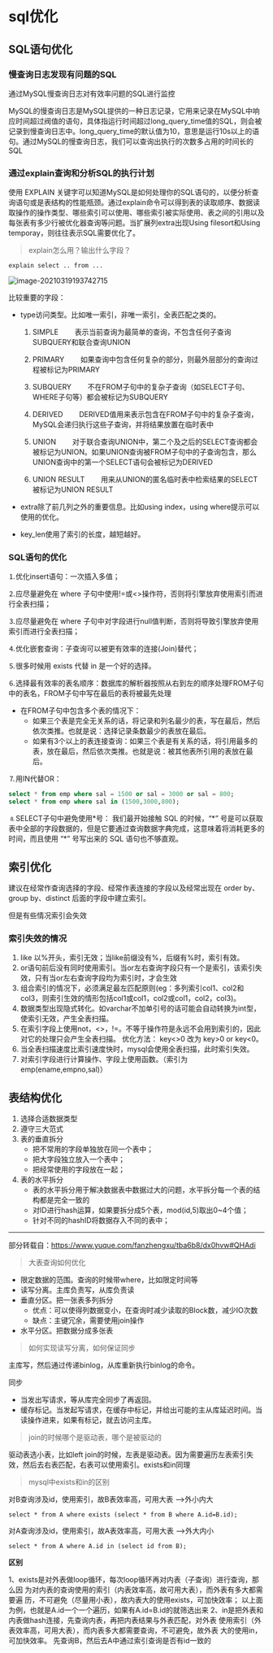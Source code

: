 # sql优化
## SQL语句优化
### 慢查询日志发现有问题的SQL
通过MySQL慢查询日志对有效率问题的SQL进行监控

MySQL的慢查询日志是MySQL提供的一种日志记录，它用来记录在MySQL中响应时间超过阀值的语句，具体指运行时间超过long_query_time值的SQL，则会被记录到慢查询日志中。long_query_time的默认值为10，意思是运行10s以上的语句。通过MySQL的慢查询日志，我们可以查询出执行的次数多占用的时间长的SQL

### 通过explain查询和分析SQL的执行计划
使用 EXPLAIN 关键字可以知道MySQL是如何处理你的SQL语句的，以便分析查询语句或是表结构的性能瓶颈。通过explain命令可以得到表的读取顺序、数据读取操作的操作类型、哪些索引可以使用、哪些索引被实际使用、表之间的引用以及每张表有多少行被优化器查询等问题。当扩展列extra出现Using filesort和Using temporay，则往往表示SQL需要优化了。

> explain怎么用？输出什么字段？

`explain select .. from ...`

![image-20210319193742715](https://gitee.com/super-jimwang/img/raw/master/img/20210319193742.png)

比较重要的字段：
- type访问类型。比如唯一索引，非唯一索引，全表匹配之类的。
  1. SIMPLE
  表示当前查询为最简单的查询，不包含任何子查询SUBQUERY和联合查询UNION

  2. PRIMARY
  如果查询中包含任何复杂的部分，则最外层部分的查询过程被标记为PRIMARY

  3. SUBQUERY
  不在FROM子句中的复杂子查询（如SELECT子句、WHERE子句等）都会被标记为SUBQUERY

  4. DERIVED
  DERIVED值用来表示包含在FROM子句中的复杂子查询，MySQL会递归执行这些子查询，并将结果放置在临时表中

  5. UNION
  对于联合查询UNION中，第二个及之后的SELECT查询都会被标记为UNION。如果UNION查询被FROM子句中的子查询包含，那么UNION查询中的第一个SELECT语句会被标记为DERIVED

  6. UNION RESULT
  用来从UNION的匿名临时表中检索结果的SELECT被标记为UNION RESULT

- extra除了前几列之外的重要信息。比如using index，using where提示可以使用的优化。
- key_len使用了索引的长度，越短越好。

### SQL语句的优化
⒈优化insert语句：一次插入多值；

⒉应尽量避免在 where 子句中使用!=或<>操作符，否则将引擎放弃使用索引而进行全表扫描；

⒊应尽量避免在 where 子句中对字段进行null值判断，否则将导致引擎放弃使用索引而进行全表扫描；

⒋优化嵌套查询：子查询可以被更有效率的连接(Join)替代；

⒌很多时候用 exists 代替 in 是一个好的选择。

⒍选择最有效率的表名顺序：数据库的解析器按照从右到左的顺序处理FROM子句中的表名，FROM子句中写在最后的表将被最先处理
- 在FROM子句中包含多个表的情况下：
  - 如果三个表是完全无关系的话，将记录和列名最少的表，写在最后，然后依次类推。也就是说：选择记录条数最少的表放在最后。
  - 如果有3个以上的表连接查询：如果三个表是有关系的话，将引用最多的表，放在最后，然后依次类推。也就是说：被其他表所引用的表放在最后。


⒎用IN代替OR：
```sql
select * from emp where sal = 1500 or sal = 3000 or sal = 800;
select * from emp where sal in (1500,3000,800);
```
⒏SELECT子句中避免使用*号：
我们最开始接触 SQL 的时候，“\*” 号是可以获取表中全部的字段数据的，但是它要通过查询数据字典完成，这意味着将消耗更多的时间，而且使用 “\*” 号写出来的 SQL 语句也不够直观。

## 索引优化
建议在经常作查询选择的字段、经常作表连接的字段以及经常出现在 order by、group by、distinct 后面的字段中建立索引。

但是有些情况索引会失效
### 索引失效的情况
1. like 以%开头，索引无效；当like前缀没有%，后缀有%时，索引有效。
2. or语句前后没有同时使用索引。当or左右查询字段只有一个是索引，该索引失效，只有当or左右查询字段均为索引时，才会生效
3. 组合索引的情况下，必须满足最左匹配原则(eg：多列索引col1、col2和col3，则索引生效的情形包括col1或col1，col2或col1，col2，col3)。
4. 数据类型出现隐式转化。如varchar不加单引号的话可能会自动转换为int型，使索引无效，产生全表扫描。
5. 在索引字段上使用not，<>，!=。不等于操作符是永远不会用到索引的，因此对它的处理只会产生全表扫描。 优化方法： key<>0 改为 key>0 or key<0。
6. 当全表扫描速度比索引速度快时，mysql会使用全表扫描，此时索引失效。
7. 对索引字段进行计算操作、字段上使用函数。（索引为 emp(ename,empno,sal)）

## 表结构优化
1. 选择合适数据类型
2. 遵守三大范式
3. 表的垂直拆分
   - 把不常用的字段单独放在同一个表中；
   - 把大字段独立放入一个表中；
   - 把经常使用的字段放在一起； 
4. 表的水平拆分
    - 表的水平拆分用于解决数据表中数据过大的问题，水平拆分每一个表的结构都是完全一致的
    - 对ID进行hash运算，如果要拆分成5个表，mod(id,5)取出0~4个值；
   - 针对不同的hashID将数据存入不同的表中；

---
部分转载自：https://www.yuque.com/fanzhengxu/tba6b8/dx0hvw#QHAdi


> 大表查询如何优化

- 限定数据的范围。查询的时候带where，比如限定时间等
- 读写分离。主库负责写，从库负责读
- 垂直分区。把一张表多列拆分
  - 优点：可以使得列数据变小，在查询时减少读取的Block数，减少IO次数
  - 缺点：主键冗余，需要使用join操作
- 水平分区。把数据分成多张表

> 如何实现读写分离，如何保证同步

主库写，然后通过传递binlog，从库重新执行binlog的命令。

同步
- 当发出写请求，等从库完全同步了再返回。
- 缓存标记。当发起写请求，在缓存中标记，并给出可能的主从库延迟时间。当读操作进来，如果有标记，就去访问主库。

> join的时候哪个是驱动表，哪个是被驱动的

驱动表选小表，比如left join的时候，左表是驱动表。因为需要遍历左表索引失效，然后去右表匹配，右表可以使用索引。exists和in同理

> mysql中exists和in的区别

对B查询涉及id，使用索引，故B表效率高，可用大表 -->外小内大

`select * from A where exists (select * from B where A.id=B.id);`

对A查询涉及id，使用索引，故A表效率高，可用大表 -->外大内小

`select * from A where A.id in (select id from B);`


**区别**

1、exists是对外表做loop循环，每次loop循环再对内表（子查询）进行查询，那么因
为对内表的查询使用的索引（内表效率高，故可用大表），而外表有多大都需要遍
历，不可避免（尽量用小表），故内表大的使用exists，可加快效率；
以上面为例，也就是A.id一个一个遍历，如果有A.id=B.id的就筛选出来
2、in是把外表和内表做hash连接，先查询内表，再把内表结果与外表匹配，对外表
使用索引（外表效率高，可用大表），而内表多大都需要查询，不可避免，故外表
大的使用in，可加快效率。
先查询B，然后去A中通过索引查询是否有id一致的
